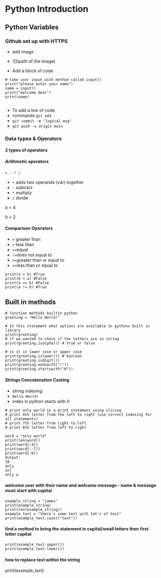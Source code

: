 # Python Introduction
## Python Variables
### Github set up with HTTPS




- add image
- ![](path of the image)

- Add a block of code 

````
# take user input with method called input()
print("please enter your name")
name = input()
print("welcome dear")
print(name)


````
- To add a line of code 
- commands `git add .`
- `git commit -m "logical msg"`
- `git push -u origin main`

### Data types & Operators
#### 2 types of operators
##### Arithmetic operators
`+ - * /`
- `+` adds two operands (var) together
- `-` subtract
- `*` multiply
- `/` divide

a = 4

b = 2

#### Comparison Operators
- `>` greater than
- `<` less than
- `==`equal
- `!=`does not equal to
- `>=`greater than or equal to
- `<=`less than or equal to

````
print(a > b) #True
print(b < a) #False
print(a == b) #False
print(a != b) #True
````
## Built in methods
````
# function methods builtin python
greeting = "Hello World!"

# In this statement what options are available in pythons built in library
print(greeting)
# if we wanted to check if the letters are in string
print(greeting.isalpha()) # true or false

# is it in lower case or upper case
print(greeting.islower()) # boolean
print(greeting.isdigit()) 
print(greeting.endswith("!")) 
print(greeting.startswith("H"))
````
#### Strings Concatenation Casting
- string indexing
- `Hello World!`
- index in python starts with 0
````
# print only world in a print statement using slicing
# print 4th letter from the left to right (use correct indexing for all statements)
# print 7th letter from right to left
# print 6th letter from left to right

word = "only world"
print(len(word))
print(word[:4])
print(word[:-7])
print(word[:6])
Output:
10
only
onl
only w
````


#### welcome user with their name and welcome message - name & message must start with capital
````
example_string = "james"
print(example_string)
print(len(example_string))
example_text = "there's some text with lot's of text"
print(example_text.count("text"))
````

#### find a method to bring the statement in capital/small letters then first letter capital
````
print(example_text.upper())
print(example_text.lower())
````

#### how to replace text within the string
print(example_text)

